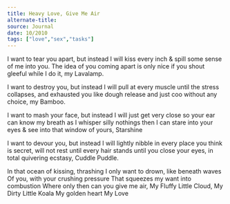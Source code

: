 ```yaml
---
title: Heavy Love, Give Me Air
alternate-title:
source: Journal
date: 10/2010
tags: ["love","sex","tasks"]
---
```

I want to tear you apart, but
instead I will kiss every inch &
spill some sense of me into you.
The idea of you coming apart
is only nice if you shout gleeful
while I do it, my Lavalamp.

I want to destroy you, but
instead I will pull at every muscle
until the stress collapses, and exhausted
you like dough release and just coo
without any choice, my Bamboo.

I want to mash your face, but
instead I will just get very close
so your ear can know my breath
as I whisper silly nothings then
I can stare into your eyes &
see into that window of yours, Starshine

I want to devour you, but
instead I will lightly nibble
in every place you think is secret,
will not rest until every hair stands
until you close your eyes,
in total quivering ecstasy, Cuddle Puddle.

In that ocean of kissing, thrashing
I only want to drown, like beneath waves
Of you, with your crushing pressure
That squeezes my want into combustion
Where only then can you give me air,
My Fluffy Little Cloud,
My Dirty Little Koala
My golden heart
My Love